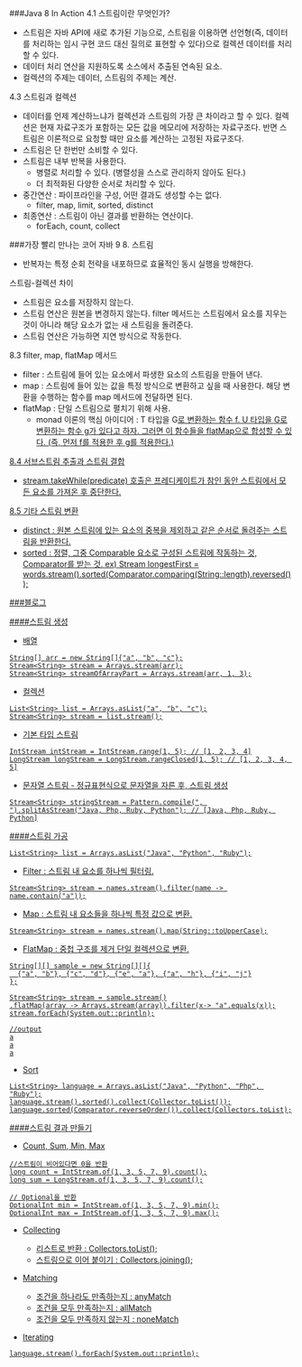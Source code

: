 ###Java 8 In Action
4.1 스트림이란 무엇인가?
* 스트림은 자바 API에 새로 추가된 기능으로, 스트림을 이용하면 선언형(즉, 데이터를 처리하는 임시 구현 코드 대신 질의로 표현할 수 있다)으로 컬렉션 데이터를 처리할 수 있다.
* 데이터 처리 연산을 지원하도록 소스에서 추출된 연속된 요소.
* 컬렉션의 주제는 데이터, 스트림의 주제는 계산.

4.3 스트림과 컬렉션
* 데이터를 언제 계산하느냐가 컬렉션과 스트림의 가장 큰 차이라고 할 수 있다. 컬렉션은 현재 자료구조가 포함하는 모든 값을 메모리에 저장하는 자료구조다.
반면 스트림은 이론적으로 요청할 때만 요소를 계산하는 고정된 자료구조다.
* 스트림은 단 한번만 소비할 수 있다.
* 스트림은 내부 반복을 사용한다.
    * 병렬로 처리할 수 있다. (병렬성을 스스로 관리하지 않아도 된다.)
    * 더 최적화된 다양한 순서로 처리할 수 있다. 
* 중간연산 : 파이프라인을 구성, 어떤 결과도 생성할 수는 없다.
    * filter, map, limit, sorted, distinct
* 최종연산 : 스트림이 아닌 결과를 반환하는 연산이다.
    * forEach, count, collect

###가장 빨리 만나는 코어 자바 9
8. 스트림 
- 반복자는 특정 순회 전략을 내포하므로 효율적인 동시 실행을 방해한다.

스트림-컬렉션 차이
* 스트림은 요소를 저장하지 않는다.
* 스트림 연산은 원본을 변경하지 않는다. filter 메서드는 스트림에서 요소를 지우는 것이 아니라 해당 요소가 없는 새 스트림을 돌려준다.
* 스트림 연산은 가능하면 지연 방식으로 작동한다.

8.3 filter, map, flatMap 메서드
* filter : 스트림에 들어 있는 요소에서 파생한 요소의 스트림을 만들어 낸다.
* map : 스트림에 들어 있는 값을 특정 방식으로 변환하고 싶을 때 사용한다. 해당 변환을 수행하는 함수를 map 메서드에 전달하면 된다.
* flatMap : 단일 스트림으로 펼치기 위해 사용.
    *  monad 이론의 핵심 아이디어 : T 타입을 G<U>로 변환하는 함수 f. U 타입을 G<V>로 변환하는 함수 g가 있다고 하자. 그러면 이 함수들을 flatMap으로 합성할 수 있다.
    (즉, 먼저 f를 적용한 후 g를 적용한다.)

8.4 서브스트림 추출과 스트림 결합
* stream.takeWhile(predicate) 호출은 프레디케이트가 참인 동안 스트림에서 모든 요소를 가져온 후 중단한다.

8.5 기타 스트림 변환
* distinct : 원본 스트림에 있는 요소의 중복을 제외하고 같은 순서로 돌려주는 스트림을 반환한다.
* sorted : 정렬, 그중 Comparable 요소로 구성된 스트림에 작동하는 것, Comparator를 받는 것.
ex) Stream<String> longestFirst = words.stream().sorted(Comparator.comparing(String::length).reversed());

###블로그

####스트림 생성
* 배열 
```
String[] arr = new String[]{"a", "b", "c"};
Stream<String> stream = Arrays.stream(arr);
Stream<String> streamOfArrayPart = Arrays.stream(arr, 1, 3);
```

* 컬렉션
```
List<String> list = Arrays.asList("a", "b", "c");
Stream<String> stream = list.stream();
```

* 기본 타입 스트림
```
IntStream intStream = IntStream.range(1, 5); // [1, 2, 3, 4]
LongStream longStream = LongStream.rangeClosed(1, 5); // [1, 2, 3, 4, 5]
```

* 문자열 스트림 - 정규표현식으로 문자열을 자른 후, 스트림 생성
```
Stream<String> stringStream = Pattern.compile(", ").splitAsStream("Java, Php, Ruby, Python"); // [Java, Php, Ruby, Python]
```

####스트림 가공
```
List<String> list = Arrays.asList("Java", "Python", "Ruby");
```

* Filter : 스트림 내 요소를 하나씩 필터링.
```
Stream<String> stream = names.stream().filter(name -> name.contain("a"));
```

* Map : 스트림 내 요소들을 하나씩 특정 값으로 변환.
```
Stream<String> stream = names.stream().map(String::toUpperCase);
```

* FlatMap : 중첩 구조를 제거 단일 컬렉션으로 변환.
```
String[][] sample = new String[][]{
  {"a", "b"}, {"c", "d"}, {"e", "a"}, {"a", "h"}, {"i", "j"}
};

Stream<String> stream = sample.stream()
.flatMap(array -> Arrays.stream(array)).filter(x-> "a".equals(x));
stream.forEach(System.out::println);

//output
a
a
a
```

* Sort
```
List<String> language = Arrays.asList("Java", "Python", "Php", "Ruby");
language.stream().sorted().collect(Collector.toList());
language.sorted(Comparator.reverseOrder()).collect(Collectors.toList);
```

####스트림 결과 만들기
* Count, Sum, Min, Max
```
//스트림이 비어있다면 0을 반환
long count = IntStream.of(1, 3, 5, 7, 9).count();
long sum = LongStream.of(1, 3, 5, 7, 9).count();

// Optional을 반환
OptionalInt min = IntStream.of(1, 3, 5, 7, 9).min();
OptionalInt max = IntStream.of(1, 3, 5, 7, 9).max();
```

* Collecting
    * 리스트로 반환 : Collectors.toList();
    * 스트링으로 이어 붙이기 : Collectors.joining();
    
* Matching
    * 조건을 하나라도 만족하는지 : anyMatch
    * 조건을 모두 만족하는지 : allMatch
    * 조건을 모두 만족하지 않는지 : noneMatch

* Iterating
```
language.stream().forEach(System.out::println);
```